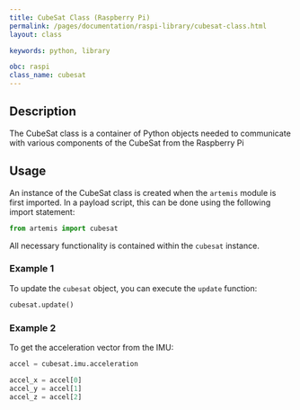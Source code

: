 ```yaml
---
title: CubeSat Class (Raspberry Pi)
permalink: /pages/documentation/raspi-library/cubesat-class.html
layout: class

keywords: python, library

obc: raspi
class_name: cubesat
---
```


## Description

The CubeSat class is a container of Python objects needed to communicate with various components of the CubeSat
from the Raspberry Pi

## Usage

An instance of the CubeSat class is created when the `artemis` module is first imported. In a payload script, this
can be done using the following import statement:

```python
from artemis import cubesat
```

All necessary functionality is contained within the `cubesat` instance.

### Example 1

To update the `cubesat` object, you can execute the `update` function:

```python
cubesat.update()
```

### Example 2

To get the acceleration vector from the IMU:

```python
accel = cubesat.imu.acceleration

accel_x = accel[0]
accel_y = accel[1]
accel_z = accel[2]
```
